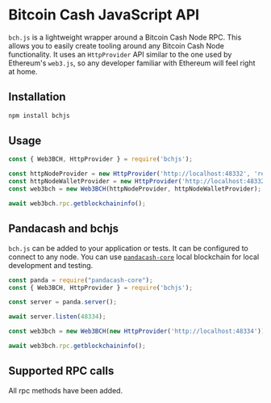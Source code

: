 # Bitcoin Cash JavaScript API

`bch.js` is a lightweight wrapper around a Bitcoin Cash Node RPC. This allows you to easily create tooling around any Bitcoin Cash Node functionality. It uses an `HttpProvider` API similar to the one used by Ethereum's `web3.js`, so any developer familiar with Ethereum will feel right at home.

## Installation
```bash
npm install bchjs
```

## Usage
```javascript
const { Web3BCH, HttpProvider } = require('bchjs');

const httpNodeProvider = new HttpProvider('http://localhost:48332', 'regtest', 'regtest');
const httpNodeWalletProvider = new HttpProvider('http://localhost:48332', 'regtest', 'regtest');
const web3bch = new Web3BCH(httpNodeProvider, httpNodeWalletProvider);

await web3bch.rpc.getblockchaininfo();
```

## Pandacash and bchjs
`bch.js` can be added to your application or tests. It can be configured to connect to any node. You can use [`pandacash-core`](https://github.com/panda-suite/pandacash-core) local blockchain for local development and testing. 

```javascript
const panda = require("pandacash-core");
const { Web3BCH, HttpProvider } = require('bchjs');

const server = panda.server();

await server.listen(48334);

const web3bch = new Web3BCH(new HttpProvider('http://localhost:48334'));

await web3bch.rpc.getblockchaininfo();
```

## Supported RPC calls
All rpc methods have been added.